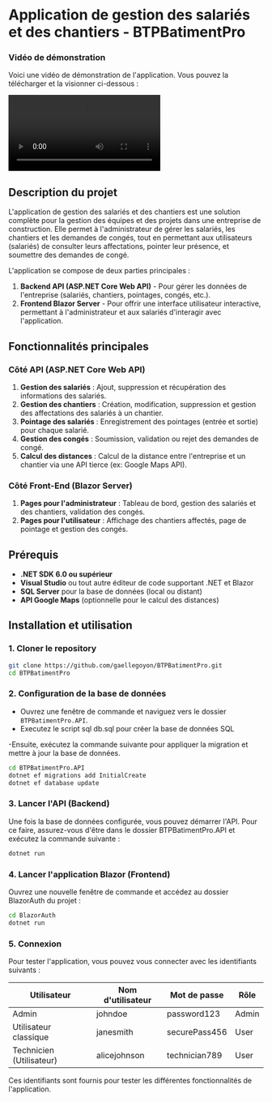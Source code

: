 # Application de gestion des salariés et des chantiers - BTPBatimentPro

### Vidéo de démonstration

Voici une vidéo de démonstration de l'application. Vous pouvez la télécharger et la visionner ci-dessous :

![Vidéo de démonstration](./video/capture.mp4)

## Description du projet

L'application de gestion des salariés et des chantiers est une solution complète pour la gestion des équipes et des projets dans une entreprise de construction. Elle permet à l'administrateur de gérer les salariés, les chantiers et les demandes de congés, tout en permettant aux utilisateurs (salariés) de consulter leurs affectations, pointer leur présence, et soumettre des demandes de congé.

L'application se compose de deux parties principales :

1. **Backend API (ASP.NET Core Web API)** - Pour gérer les données de l'entreprise (salariés, chantiers, pointages, congés, etc.).
2. **Frontend Blazor Server** - Pour offrir une interface utilisateur interactive, permettant à l'administrateur et aux salariés d'interagir avec l'application.

## Fonctionnalités principales

### Côté API (ASP.NET Core Web API)

1. **Gestion des salariés** : Ajout, suppression et récupération des informations des salariés.
2. **Gestion des chantiers** : Création, modification, suppression et gestion des affectations des salariés à un chantier.
3. **Pointage des salariés** : Enregistrement des pointages (entrée et sortie) pour chaque salarié.
4. **Gestion des congés** : Soumission, validation ou rejet des demandes de congé.
5. **Calcul des distances** : Calcul de la distance entre l'entreprise et un chantier via une API tierce (ex: Google Maps API).

### Côté Front-End (Blazor Server)

1. **Pages pour l'administrateur** : Tableau de bord, gestion des salariés et des chantiers, validation des congés.
2. **Pages pour l'utilisateur** : Affichage des chantiers affectés, page de pointage et gestion des congés.

## Prérequis

- **.NET SDK 6.0 ou supérieur**
- **Visual Studio** ou tout autre éditeur de code supportant .NET et Blazor
- **SQL Server** pour la base de données (local ou distant)
- **API Google Maps** (optionnelle pour le calcul des distances)

## Installation et utilisation

### 1. Cloner le repository

```bash
git clone https://github.com/gaellegoyon/BTPBatimentPro.git
cd BTPBatimentPro
```

### 2. Configuration de la base de données

- Ouvrez une fenêtre de commande et naviguez vers le dossier `BTPBatimentPro.API`.
- Executez le script sql db.sql pour créer la base de données SQL

-Ensuite, exécutez la commande suivante pour appliquer la migration et mettre à jour la base de données.

```bash
cd BTPBatimentPro.API
dotnet ef migrations add InitialCreate
dotnet ef database update
```

### 3. Lancer l'API (Backend)

Une fois la base de données configurée, vous pouvez démarrer l'API. Pour ce faire, assurez-vous d'être dans le dossier BTPBatimentPro.API et exécutez la commande suivante :

```bash
dotnet run
```

### 4. Lancer l'application Blazor (Frontend)

Ouvrez une nouvelle fenêtre de commande et accédez au dossier BlazorAuth du projet :

```bash
cd BlazorAuth
dotnet run
```

### 5. Connexion

Pour tester l'application, vous pouvez vous connecter avec les identifiants suivants :

| Utilisateur              | Nom d'utilisateur | Mot de passe  | Rôle  |
| ------------------------ | ----------------- | ------------- | ----- |
| Admin                    | johndoe           | password123   | Admin |
| Utilisateur classique    | janesmith         | securePass456 | User  |
| Technicien (Utilisateur) | alicejohnson      | technician789 | User  |

Ces identifiants sont fournis pour tester les différentes fonctionnalités de l'application.
